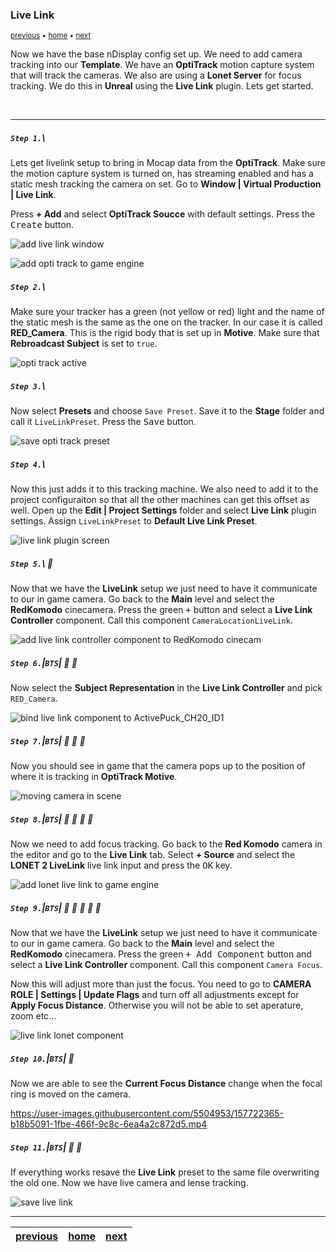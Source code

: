 ### Live Link

<sub>[previous](../ndisplay5.4-config/README.md#user-content-ndisplay-config) • [home](../README.md#user-content-gms2-background-tiles--sprites---table-of-contents) • [next](../switchboard5.4/README.md#user-content-hdr-output)</sub>


Now we have the base nDisplay config set up.  We need to add camera tracking into our **Template**.  We have an **OptiTrack** motion capture system that will track the cameras. We also are using a **Lonet Server** for focus tracking. We do this in **Unreal** using the **Live Link** plugin.  Lets get started.

<br>

---

##### `Step 1.`\

Lets get livelink setup to bring in Mocap data from the **OptiTrack**.  Make sure the motion capture system is turned on, has streaming enabled and has a static mesh tracking the camera on set.  Go to **Window | Virtual Production | Live Link**.

Press **+ Add** and select **OptiTrack Soucce** with default settings. Press the <kbd>Create</kbd> button.

 ![add live link window](images/optiTrackWindow.png)

![add opti track to game engine](images/addOptiTrack.png)


##### `Step 2.`\

Make sure your tracker has a green (not yellow or red) light and the name of the static mesh is the same as the one on the tracker. In our case it is called **RED_Camera**. This is the rigid body that is set up in **Motive**. Make sure that **Rebroadcast Subject** is set to `true`.

![opti track active](images/optiTrackActive.png)


##### `Step 3.`\

Now select **Presets** and choose `Save Preset`.  Save it to the **Stage** folder and call it `LiveLinkPreset`. Press the <kbd>Save</kbd> button.

![save opti track preset](images/savePreset.png)


##### `Step 4.`\

Now this just adds it to this tracking machine.  We also need to add it to the project configuraiton so that all the other machines can get this offset as well.  Open up the **Edit | Project Settings** folder and select **Live Link** plugin settings.  Assign `LiveLinkPreset` to **Default Live Link Preset**. 

![live link plugin screen](images/liveLinkPlugin.png)


##### `Step 5.`\ :small_orange_diamond:

Now that we have the **LiveLink** setup we just need to have it communicate to our in game camera.  Go back  to the **Main** level and select the **RedKomodo** cinecamera.  Press the green <kbd>+</kbd> button and select a **Live Link Controller** component. Call this component `CameraLocationLiveLink`.

![add live link controller component to RedKomodo cinecam](images/liveLinkController.png)


##### `Step 6.`\|`BTS`| :small_orange_diamond: :small_blue_diamond:

Now select the **Subject Representation** in the **Live Link Controller** and pick `RED_Camera`.

![bind live link component to ActivePuck_CH20_ID1](images/selectCameraTracker.png)


##### `Step 7.`\|`BTS`| :small_orange_diamond: :small_blue_diamond: :small_blue_diamond:

Now you should see in game that the camera pops up to the position of where it is tracking in **OptiTrack Motive**.

![moving camera in scene](images/cameraNowTracking.png)


##### `Step 8.`\|`BTS`| :small_orange_diamond: :small_blue_diamond: :small_blue_diamond: :small_blue_diamond:

Now we need to add focus tracking.  Go back to the **Red Komodo** camera in the editor and go to the **Live Link** tab. Select **+ Source** and select the **LONET 2 LiveLink** live link input and press the <kbd>OK</kbd> key.

![add lonet live link to game engine](images/loNetDefaultSettings.png)


##### `Step 9.`\|`BTS`| :small_orange_diamond: :small_blue_diamond: :small_blue_diamond: :small_blue_diamond: :small_blue_diamond:

Now that we have the **LiveLink** setup we just need to have it communicate to our in game camera.  Go back  to the **Main** level and select the **RedKomodo** cinecamera.  Press the green <kbd>+ Add Component</kbd> button and select a **Live Link Controller** component. Call this component `Camera Focus`.

Now this will adjust more than just the focus.  You need to go to **CAMERA ROLE | Settings | Update Flags** and turn off all adjustments except for **Apply Focus Distance**.  Otherwise you will not be able to set aperature, zoom etc...

![live link lonet component](images/lonetLinkCam.png)



##### `Step 10.`\|`BTS`| :large_blue_diamond:

Now we are able to see the **Current Focus Distance** change when the focal ring is moved on the camera.

https://user-images.githubusercontent.com/5504953/157722365-b18b5091-1fbe-466f-9c8c-6ea4a2c872d5.mp4



##### `Step 11.`\|`BTS`| :large_blue_diamond: :small_blue_diamond: 

If everything works resave the **Live Link** preset to the same file overwriting the old one.  Now we have live camera and lense tracking.

![save live link](images/resaveLiveLinkPreset.png)

___


| [previous](../ndisplay5.4-config/README.md#user-content-ndisplay-config)| [home](../README.md#user-content-gms2-background-tiles--sprites---table-of-contents) | [next](../switchboard5.4/README.md#user-content-hdr-output)|
|---|---|---|
